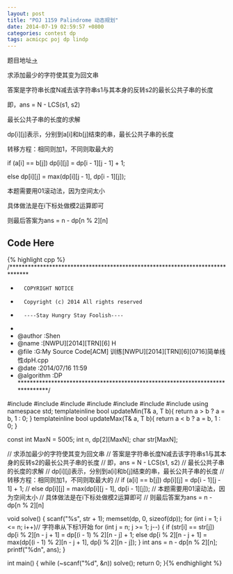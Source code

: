 ```yaml
---
layout: post
title: "POJ 1159 Palindrome 动态规划"
date: 2014-07-19 02:59:57 +0800
categories: contest dp
tags: acmicpc poj dp lindp
---
```

题目地址<a title="POJ 1159" href="http://poj.org/problem?id=1159" target="_blank">-></a>

求添加最少的字符使其变为回文串

答案是字符串长度N减去该字符串s1与其本身的反转s2的最长公共子串的长度

即，ans = N - LCS(s1, s2)

最长公共子串的长度的求解

dp[i][j]表示，分别到a[i]和b[j]结束的串，最长公共子串的长度

转移方程：相同则加1，不同则取最大的

if (a[i] == b[j]) dp[i][j] = dp[i - 1][j - 1] + 1;

else dp[i][j] = max(dp[i][j - 1], dp[i - 1][j]);

本题需要用01滚动法，因为空间太小

具体做法是在i下标处做模2运算即可

则最后答案为ans = n - dp[n % 2][n]

## Code Here
{% highlight cpp %}
/******************************************************************************
*       COPYRIGHT NOTICE
*       Copyright (c) 2014 All rights reserved
*       ----Stay Hungry Stay Foolish----
*
* @author		:Shen
* @name         :[NWPU][2014][TRN][6] H
* @file         :G:My Source Code[ACM] 训练[NWPU][2014][TRN][6][0716]简单线性dpH.cpp
* @date         :2014/07/16 11:59
* @algorithm    :DP
******************************************************************************/

#include <cmath>
#include <cstdio>
#include <string>
#include <cstring>
#include <iomanip>
#include <iostream>
#include <algorithm>
using namespace std;
template<class T>inline bool updateMin(T& a, T b){ return a > b ? a = b, 1 : 0; }
template<class T>inline bool updateMax(T& a, T b){ return a < b ? a = b, 1 : 0; }

const int MaxN = 5005;
int n, dp[2][MaxN];
char str[MaxN];

//  求添加最少的字符使其变为回文串
//  答案是字符串长度N减去该字符串s1与其本身的反转s2的最长公共子串的长度
//  即，ans = N - LCS(s1, s2)
//  最长公共子串的长度的求解
//  dp[i][j]表示，分别到a[i]和b[j]结束的串，最长公共子串的长度
//  转移方程：相同则加1，不同则取最大的
//  if (a[i] == b[j]) dp[i][j] = dp[i - 1][j - 1] + 1;
//  else dp[i][j] = max(dp[i][j - 1], dp[i - 1][j]);
//  本题需要用01滚动法，因为空间太小
//  具体做法是在i下标处做模2运算即可
//  则最后答案为ans = n - dp[n % 2][n]

void solve()
{
    scanf("%s", str + 1);
    memset(dp, 0, sizeof(dp));
    for (int i = 1; i <= n; i++)// 字符串从下标1开始
        for (int j = n; j >= 1; j--)
    {
        if (str[i] == str[j])
            dp[i % 2][n - j + 1] = dp[(i - 1) % 2][n - j] + 1;
        else
            dp[i % 2][n - j + 1] = max(dp[(i - 1) % 2][n - j + 1], dp[i % 2][n - j]);
    }
    int ans = n - dp[n % 2][n];
    printf("%dn", ans);
}

int main()
{
	while (~scanf("%d", &n)) solve();
	return 0;
}{% endhighlight %}

